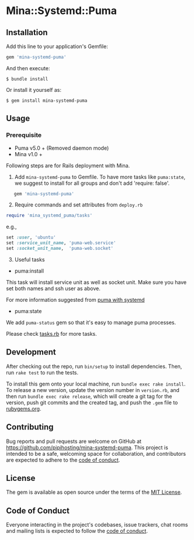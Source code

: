 # Mina::Systemd::Puma


## Installation

Add this line to your application's Gemfile:

```ruby
gem 'mina-systemd-puma'
```

And then execute:

    $ bundle install

Or install it yourself as:

    $ gem install mina-systemd-puma

## Usage

### Prerequisite

- Puma v5.0 + (Removed daemon mode)
- Mina v1.0 + 

Following steps are for Rails deployment with Mina.

1. Add `mina-systemd-puma` to Gemfile. To have more tasks like `puma:state`,
   we suggest to install for all groups and don't add 'require: false'.

```ruby
   gem 'mina-systemd-puma'
```

2. Require commands and set attributes from `deploy.rb`

```ruby
require 'mina_systemd_puma/tasks'
```

e.g.,

```ruby
set :user, 'ubuntu'
set :service_unit_name, 'puma-web.service'
set :socket_unit_name,  'puma-web.socket'
```

3. Useful tasks

- puma:install

This task will install service unit as well as socket unit. Make sure you
have set both names and ssh user as above.

For more information suggested from [puma with systemd](https://github.com/puma/puma/blob/master/docs/systemd.md)


- puma:state

We add `puma-status` gem so that it's easy to manage puma processes.

Please check
[tasks.rb](https://github.com/pipihosting/mina-systemd-puma/blob/main/lib/mina_systemd_puma/tasks.rb)
for more tasks.


## Development

After checking out the repo, run `bin/setup` to install dependencies. Then, run `rake test` to run the tests. 

To install this gem onto your local machine, run `bundle exec rake install`. To release a new version, update the version number in `version.rb`, and then run `bundle exec rake release`, which will create a git tag for the version, push git commits and the created tag, and push the `.gem` file to [rubygems.org](https://rubygems.org).

## Contributing

Bug reports and pull requests are welcome on GitHub at https://github.com/pipihosting/mina-systemd-puma. This project is intended to be a safe, welcoming space for collaboration, and contributors are expected to adhere to the [code of conduct](https://github.com/pipihosting/mina-systemd-puma/blob/master/CODE_OF_CONDUCT.md).

## License

The gem is available as open source under the terms of the [MIT License](https://opensource.org/licenses/MIT).

## Code of Conduct

Everyone interacting in the project's codebases, issue trackers, chat rooms and mailing lists is expected to follow the [code of conduct](https://github.com/[USERNAME]/mina-systemd-puma/blob/master/CODE_OF_CONDUCT.md).

